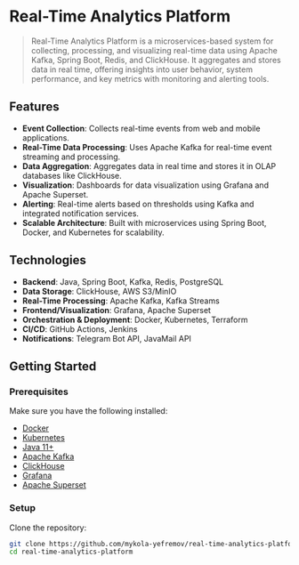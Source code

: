 # Real-Time Analytics Platform

> Real-Time Analytics Platform is a microservices-based system for collecting, processing, and visualizing real-time data
> using Apache Kafka, Spring Boot, Redis, and ClickHouse. It aggregates and stores data in real time, offering insights into user behavior,
> system performance, and key metrics with monitoring and alerting tools.

## Features
- **Event Collection**: Collects real-time events from web and mobile applications.
- **Real-Time Data Processing**: Uses Apache Kafka for real-time event streaming and processing.
- **Data Aggregation**: Aggregates data in real time and stores it in OLAP databases like ClickHouse.
- **Visualization**: Dashboards for data visualization using Grafana and Apache Superset.
- **Alerting**: Real-time alerts based on thresholds using Kafka and integrated notification services.
- **Scalable Architecture**: Built with microservices using Spring Boot, Docker, and Kubernetes for scalability.

## Technologies
- **Backend**: Java, Spring Boot, Kafka, Redis, PostgreSQL
- **Data Storage**: ClickHouse, AWS S3/MinIO
- **Real-Time Processing**: Apache Kafka, Kafka Streams
- **Frontend/Visualization**: Grafana, Apache Superset
- **Orchestration & Deployment**: Docker, Kubernetes, Terraform
- **CI/CD**: GitHub Actions, Jenkins
- **Notifications**: Telegram Bot API, JavaMail API

## Getting Started

### Prerequisites
Make sure you have the following installed:
- [Docker](https://www.docker.com/get-started)
- [Kubernetes](https://kubernetes.io/docs/setup/)
- [Java 11+](https://adoptopenjdk.net/)
- [Apache Kafka](https://kafka.apache.org/)
- [ClickHouse](https://clickhouse.com/)
- [Grafana](https://grafana.com/)
- [Apache Superset](https://superset.apache.org/)

### Setup
Clone the repository:

```bash
git clone https://github.com/mykola-yefremov/real-time-analytics-platform.git
cd real-time-analytics-platform
